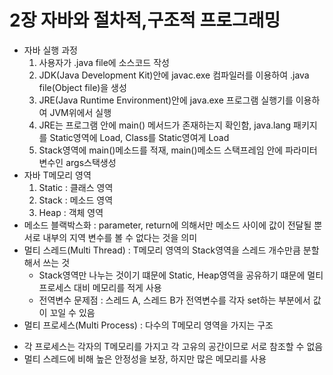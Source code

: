 # 2장 자바와 절차적,구조적 프로그래밍

* 자바 실행 과정
  1. 사용자가 .java file에 소스코드 작성
  2. JDK(Java Development Kit)안에 javac.exe 컴파일러를 이용하여 .java file(Object file)을 생성
  3. JRE(Java Runtime Environment)안에 java.exe 프로그램 실행기를 이용하여 JVM위에서 실행
  4. JRE는 프로그램 안에 main() 메서드가 존재하는지 확인함, java.lang 패키지를 Static영역에 Load, Class를 Static영여게 Load
  5. Stack영역에 main()메소드를 적재, main()메소드 스택프레임 안에 파라미터 변수인 args스택생성
* 자바 T메모리 영역
  1. Static : 클래스 영역
  2. Stack : 메소드 영역
  3. Heap : 객체 영역
* 메소드 블랙박스화 : parameter, return에 의해서만 메소드 사이에 값이 전달될 뿐 서로 내부의 지역 변수를 볼 수 없다는 것을 의미
* 멀티 스레드(Multi Thread) : T메모리 영역의 Stack영역을 스레드 개수만큼 분할해서 쓰는 것
  - Stack영역만 나누는 것이기 떄문에 Static, Heap영역을 공유하기 떄문에 멀티 프로세스 대비 메모리를 적게 사용
  - 전역변수 문제점 : 스레드 A, 스레드 B가 전역변수를 각자 set하는 부분에서 값이 꼬일 수 있음
*  멀티 프로세스(Multi Process) : 다수의 T메모리 영역을 가지는 구조
  - 각 프로세스는 각자의 T메모리를 가지고 각 고유의 공간이므로 서로 참조할 수 없음
  - 멀티 스레드에 비해 높은 안정성을 보장, 하지만 많은 메모리를 사용